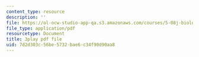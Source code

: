 ```yaml
---
content_type: resource
description: ''
file: https://ol-ocw-studio-app-qa.s3.amazonaws.com/courses/5-08j-biological-chemistry-ii-spring-2016/7d2d303c56be5732bae6c34f90d90aa8_0dJS3YUxeXI.pdf
file_type: application/pdf
resourcetype: Document
title: 3play pdf file
uid: 7d2d303c-56be-5732-bae6-c34f90d90aa8
---
```

